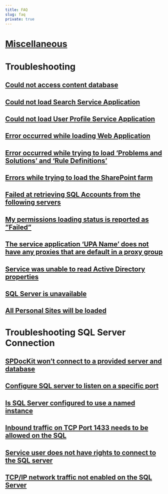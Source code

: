 ```yaml
---
title: FAQ
slug: faq
private: true
---
```


# [Miscellaneous](miscellaneous.md)
# Troubleshooting
## [Could not access content database](could-not-access-content-database-on-server.md)
## [Could not load Search Service Application](could-not-load-search-service-application.md)
## [Could not load User Profile Service Application](could-not-load-user-profile-service.md)
## [Error occurred while loading Web Application](error-occurred-while-loading-web-application.md)
## [Error occurred while trying to load ‘Problems and Solutions’ and ‘Rule Definitions’](error-while-loading-problems-solutions-rule-definitions.md)
## [Errors while trying to load the SharePoint farm](errors-while-loading-sharepoint-farm.md)
## [Failed at retrieving SQL Accounts from the following servers](failed-at-retrieving-sql-accounts-from-servers.md)
## [My permissions loading status is reported as ”Failed”](permissions-loading-status.md)
## [The service application ‘UPA Name’ does not have any proxies that are default in a proxy group](service-app-does-not-have-proxies.md)
## [Service was unable to read Active Directory properties](service-was-unable-to-read-active-directory-properties.md)
## [SQL Server is unavailable](sql-server-unavailable.md)
## [All Personal Sites will be loaded](warning-personal-sites-loaded.md)
# Troubleshooting SQL Server Connection
## [SPDocKit won’t connect to a provided server and database](configuration-wizard-wont-connect-to-server-and-database.md)
## [Configure SQL server to listen on a specific port](configure-sql-server-to-listen-on-a-specific-port.md)
##  [Is SQL Server configured to use a named instance](configure-sql-server-to-use-named-instance.md)
## [Inbound traffic on TCP Port 1433 needs to be allowed on the SQL](inbound-traffic-on-tcp-port-1433.md)
## [Service user does not have rights to connect to the SQL server](service-user-doesnt-have-rights-to-connect-to-sql-server.md)
## [TCP/IP network traffic not enabled on the SQL Server](tcp-ip-network-traffic-not-enabled-on-sql-server.md)
